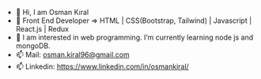 - 👋 Hi, I am Osman Kıral
- 👀 Front End Developer => HTML | CSS(Bootstrap, Tailwind) | Javascript | React.js | Redux 
- 🌱 I am interested in web programming. I’m currently learning node js and mongoDB.
- 📫 Mail: osman.kiral96@gmail.com
- 📫 Linkedin: https://www.linkedin.com/in/osmankiral/


